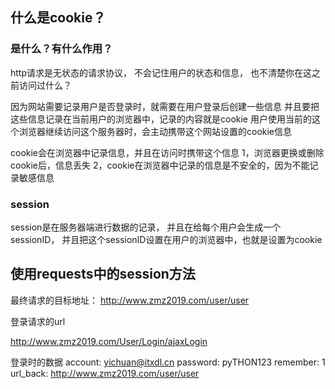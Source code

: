 ## 什么是cookie？

### 是什么？有什么作用？
http请求是无状态的请求协议，
不会记住用户的状态和信息，
也不清楚你在这之前访问过什么？

因为网站需要记录用户是否登录时，就需要在用户登录后创建一些信息
并且要把这些信息记录在当前用户的浏览器中，记录的内容就是cookie
用户使用当前的这个浏览器继续访问这个服务器时，会主动携带这个网站设置的cookie信息

cookie会在浏览器中记录信息，并且在访问时携带这个信息
1，浏览器更换或删除cookie后，信息丢失
2，cookie在浏览器中记录的信息是不安全的，因为不能记录敏感信息


### session

session是在服务器端进行数据的记录，
并且在给每个用户会生成一个sessionID，
并且把这个sessionID设置在用户的浏览器中，也就是设置为cookie



## 使用requests中的session方法

最终请求的目标地址：
http://www.zmz2019.com/user/user

登录请求的url

http://www.zmz2019.com/User/Login/ajaxLogin

登录时的数据
account: yichuan@itxdl.cn
password: pyTHON123
remember: 1
url_back: http://www.zmz2019.com/user/user



